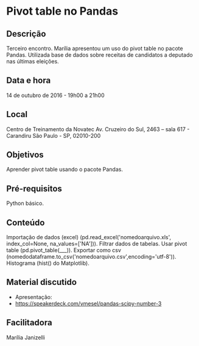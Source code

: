# Pivot table no Pandas

## Descrição
Terceiro encontro.
Marília apresentou um uso do pivot table no pacote Pandas.
Utilizada base de dados sobre receitas de candidatos a deputado nas últimas eleições.

## Data e hora
14 de outubro de 2016 - 19h00 a 21h00

## Local
Centro de Treinamento da Novatec
Av. Cruzeiro do Sul, 2463 – sala 617 - Carandiru
São Paulo - SP, 02010-200

## Objetivos
Aprender pivot table usando o pacote Pandas.

## Pré-requisitos
Python básico.

## Conteúdo
Importação de dados (excel) (pd.read_excel('nomedoarquivo.xls', index_col=None, na_values=['NA'])).
Filtrar dados de tabelas.
Usar pivot table (pd.pivot_table(___)).
Exportar como csv (nomedodataframe.to_csv('nomedoarquivo.csv',encoding='utf-8')).
Histograma (hist() do Matplotlib).

## Material discutido
* Apresentação:
* https://speakerdeck.com/vmesel/pandas-scipy-number-3

## Facilitadora
Marília Janizelli
